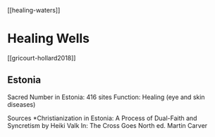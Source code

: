 [[healing-waters]]
# Healing Wells
[[gricourt-hollard2018]]

## Estonia
Sacred
Number in Estonia: 416 sites
Function: Healing (eye and skin diseases)

Sources
*Christianization in Estonia: A Process of Dual-Faith and Syncretism by Heiki Valk In: The Cross Goes North ed. Martin Carver